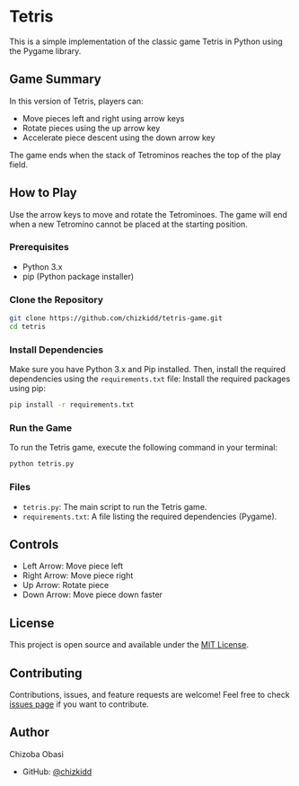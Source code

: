 # Tetris

This is a simple implementation of the classic game Tetris in Python using the Pygame library.

## Game Summary

In this version of Tetris, players can:
- Move pieces left and right using arrow keys
- Rotate pieces using the up arrow key
- Accelerate piece descent using the down arrow key

The game ends when the stack of Tetrominos reaches the top of the play field.

## How to Play

Use the arrow keys to move and rotate the Tetrominoes. The game will end when a new Tetromino cannot be placed at the starting position.

### Prerequisites

- Python 3.x
- pip (Python package installer)

### Clone the Repository

```bash
git clone https://github.com/chizkidd/tetris-game.git
cd tetris
```

### Install Dependencies

Make sure you have Python 3.x and Pip installed. Then, install the required dependencies using the `requirements.txt` file:
Install the required packages using pip:

```bash
pip install -r requirements.txt
```

### Run the Game

To run the Tetris game, execute the following command in your terminal:

```bash
python tetris.py
```

### Files
- `tetris.py`: The main script to run the Tetris game.
- `requirements.txt`: A file listing the required dependencies (Pygame).

## Controls

- Left Arrow: Move piece left
- Right Arrow: Move piece right
- Up Arrow: Rotate piece
- Down Arrow: Move piece down faster

## License

This project is open source and available under the [MIT License](LICENSE).

## Contributing

Contributions, issues, and feature requests are welcome! Feel free to check [issues page](https://github.com/chizkidd/tetris-game/issues) if you want to contribute.

## Author

Chizoba Obasi
- GitHub: [@chizkidd](https://github.com/chizkidd)